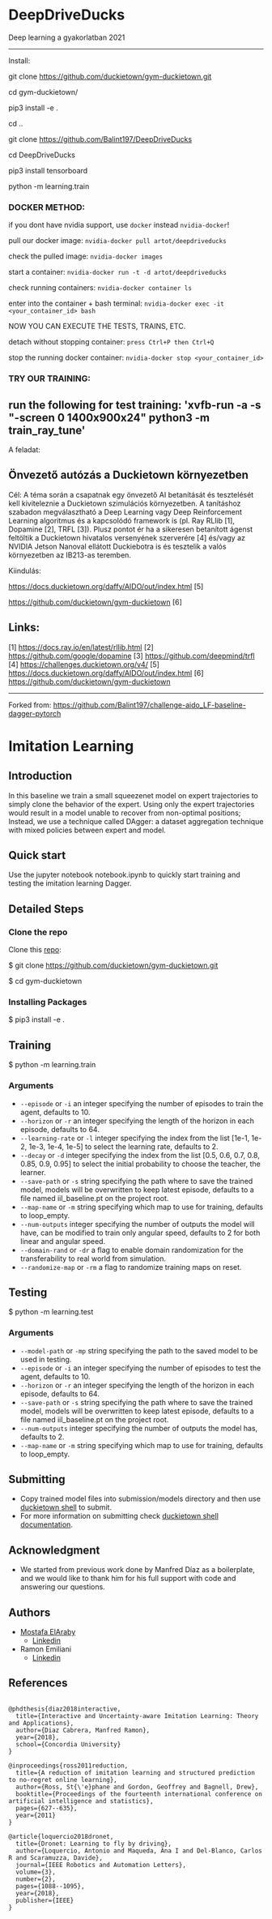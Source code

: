 # DeepDriveDucks
Deep learning a gyakorlatban 2021

---------------------------------------------------------------------

Install: 

git clone https://github.com/duckietown/gym-duckietown.git

cd gym-duckietown/

pip3 install -e .

cd ..

git clone https://github.com/Balint197/DeepDriveDucks

cd DeepDriveDucks

pip3 install tensorboard

python -m learning.train


### DOCKER METHOD:

if you dont have nvidia support, use `docker` instead `nvidia-docker`!

pull our docker image:
`nvidia-docker pull artot/deepdriveducks`

check the pulled image:
`nvidia-docker images`

start a container:
`nvidia-docker run -t -d artot/deepdriveducks`  

check running containers:
`nvidia-docker container ls`

enter into the container + bash terminal:
`nvidia-docker exec -it <your_container_id> bash`

NOW YOU CAN EXECUTE THE TESTS, TRAINS, ETC.

detach without stopping container:
`press Ctrl+P then Ctrl+Q`

stop the running docker container:
`nvidia-docker stop <your_container_id>`


### TRY OUR TRAINING:
run the following for test training:
'xvfb-run -a -s "-screen 0 1400x900x24" python3 -m train_ray_tune'
---------------------------------------------------------------------

A feladat: 

Önvezető autózás a Duckietown környezetben
---------------------------------------------------------------------
Cél: A téma során a csapatnak egy önvezető AI betanítását és
tesztelését kell kiviteleznie a Duckietown szimulációs környezetben. A
tanításhoz szabadon megválasztható a  Deep Learning vagy Deep
Reinforcement Learning algoritmus és a kapcsolódó framework is (pl. Ray
RLlib [1], Dopamine [2], TRFL [3]). Plusz pontot ér ha a sikeresen
betanított ágenst feltöltik a Duckietown hivatalos versenyének
szerverére [4] és/vagy az NVIDIA Jetson Nanoval ellátott Duckiebotra is
és tesztelik a valós környezetben az IB213-as teremben. 

Kiindulás: 

https://docs.duckietown.org/daffy/AIDO/out/index.html [5]

https://github.com/duckietown/gym-duckietown [6]

Links:
------
[1] https://docs.ray.io/en/latest/rllib.html
[2] https://github.com/google/dopamine
[3] https://github.com/deepmind/trfl
[4] https://challenges.duckietown.org/v4/
[5] https://docs.duckietown.org/daffy/AIDO/out/index.html
[6] https://github.com/duckietown/gym-duckietown

---------------------------------------------------------------------

Forked from: https://github.com/Balint197/challenge-aido_LF-baseline-dagger-pytorch

# Imitation Learning

## Introduction

In this baseline we train a small squeezenet model on expert trajectories to simply clone the behavior of the expert.
Using only the expert trajectories would result in a model unable to recover from non-optimal positions; Instead, we use a technique called DAgger: a dataset aggregation technique with mixed policies between expert and model.

## Quick start

Use the jupyter notebook notebook.ipynb to quickly start training and testing the imitation learning Dagger.

## Detailed Steps

### Clone the repo

Clone this [repo](https://github.com/duckietown/gym-duckietown):

$ git clone https://github.com/duckietown/gym-duckietown.git

$ cd gym-duckietown

### Installing Packages

$ pip3 install -e .

## Training

$ python -m learning.train

### Arguments

* `--episode` or `-i` an integer specifying the number of episodes to train the agent, defaults to 10.
* `--horizon` or `-r` an integer specifying the length of the horizon in each episode, defaults to 64.
* `--learning-rate` or `-l` integer specifying the index from the list [1e-1, 1e-2, 1e-3, 1e-4, 1e-5] to select the learning rate, defaults to 2.
* `--decay` or `-d` integer specifying the index from the list [0.5, 0.6, 0.7, 0.8, 0.85, 0.9, 0.95] to select the initial probability to choose the teacher, the learner.
* `--save-path` or `-s` string specifying the path where to save the trained model, models will be overwritten to keep latest episode, defaults to a file named iil_baseline.pt on the project root.
* `--map-name` or `-m` string  specifying which map to use for training, defaults to loop_empty.
* `--num-outputs` integer specifying the number of outputs the model will have, can be modified to train only angular speed, defaults to 2 for both linear and angular speed.
* `--domain-rand` or `-dr` a flag to enable domain randomization for the transferability to real world from simulation.
* `--randomize-map` or `-rm` a flag to randomize training maps on reset.

## Testing

$ python -m learning.test

### Arguments

* `--model-path` or `-mp` string specifying the path to the saved model to be used in testing.
* `--episode` or `-i` an integer specifying the number of episodes to test the agent, defaults to 10.
* `--horizon` or `-r` an integer specifying the length of the horizon in each episode, defaults to 64.
* `--save-path` or `-s` string specifying the path where to save the trained model, models will be overwritten to keep latest episode, defaults to a file named iil_baseline.pt on the project root.
* `--num-outputs` integer specifying the number of outputs the model has, defaults to 2.
* `--map-name` or `-m` string  specifying which map to use for training, defaults to loop_empty.

## Submitting 
* Copy trained model files into submission/models directory and then use [duckietown shell](https://github.com/duckietown/duckietown-shell) to submit. 
* For more information on submitting check [duckietown shell documentation](https://docs.duckietown.org/DT19/AIDO/out/cli.html).

## Acknowledgment

* We started from previous work done by Manfred Díaz as a boilerplate, and we would like to thank him for his full support with code and answering our questions.

## Authors

* [Mostafa ElAraby ](https://www.mostafaelaraby.com/)
  + [Linkedin](https://linkedin.com/in/mostafaelaraby)
* Ramon Emiliani
  + [Linkedin](https://www.linkedin.com/in/ramonemiliani)

## References

``` 

@phdthesis{diaz2018interactive,
  title={Interactive and Uncertainty-aware Imitation Learning: Theory and Applications},
  author={Diaz Cabrera, Manfred Ramon},
  year={2018},
  school={Concordia University}
}

@inproceedings{ross2011reduction,
  title={A reduction of imitation learning and structured prediction to no-regret online learning},
  author={Ross, St{\'e}phane and Gordon, Geoffrey and Bagnell, Drew},
  booktitle={Proceedings of the fourteenth international conference on artificial intelligence and statistics},
  pages={627--635},
  year={2011}
}

@article{loquercio2018dronet,
  title={Dronet: Learning to fly by driving},
  author={Loquercio, Antonio and Maqueda, Ana I and Del-Blanco, Carlos R and Scaramuzza, Davide},
  journal={IEEE Robotics and Automation Letters},
  volume={3},
  number={2},
  pages={1088--1095},
  year={2018},
  publisher={IEEE}
}
```
